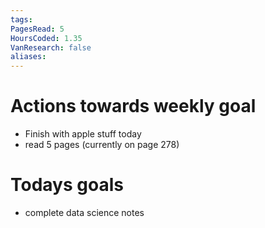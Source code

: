 ```yaml
---
tags: 
PagesRead: 5
HoursCoded: 1.35
VanResearch: false
aliases:
---
```

# Actions towards weekly goal
- Finish with apple stuff today
- read 5 pages (currently on page 278)
# Todays goals
- complete data science notes